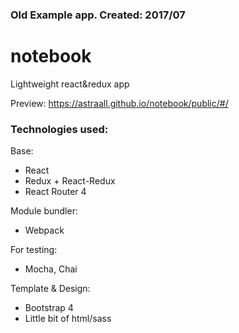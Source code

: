 ### Old Example app. Created: 2017/07
# notebook
Lightweight react&amp;redux app

Preview: https://astraall.github.io/notebook/public/#/

### Technologies used:
 Base:
 * React
 * Redux + React-Redux
 * React Router 4
 
 Module bundler:
 * Webpack
 
For testing:
  * Mocha, Chai 
  
Template & Design:
  * Bootstrap 4
  * Little bit of html/sass
